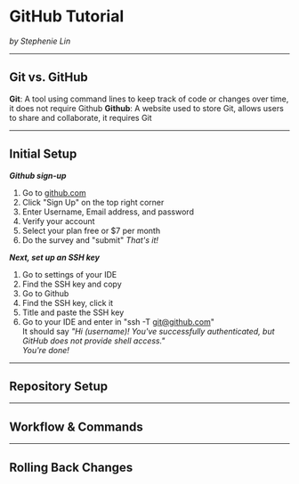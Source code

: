 # GitHub Tutorial

_by Stephenie Lin_

---
## Git vs. GitHub
**Git**: A tool using command lines to keep track of code or changes over time, it does not require Github
**Github**: A website used to store Git, allows users to share and collaborate, it requires Git


---
## Initial Setup  
**_Github sign-up_** 
1. Go to [github.com](https://github.com/)
2. Click "Sign Up" on the top right corner
3. Enter Username, Email address, and password
4. Verify your account
5. Select your plan free or $7 per month
6. Do the survey and "submit"
_That's it!_

**_Next, set up an SSH key_**
1. Go to settings of your IDE
2. Find the SSH key and copy
3. Go to Github
4. Find the SSH key, click it
5. Title and paste the SSH key
6. Go to your IDE and enter in "ssh -T git@github.com"   
It should say _"Hi (username)! You've successfully authenticated, but GitHub does not provide shell access."_   
_You're done!_  

---
## Repository Setup



---
## Workflow & Commands



---
## Rolling Back Changes